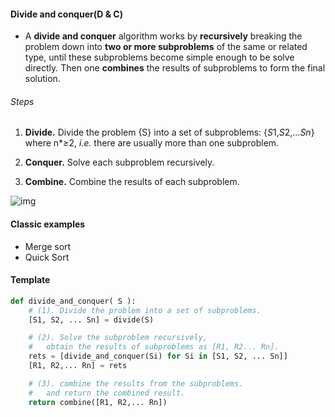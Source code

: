 #### Divide and conquer(D & C)

* A **divide and conquer** algorithm works by **recursively** breaking the problem down into **two or more subproblems** of the same or related type, until these subproblems become simple enough to be solve directly. Then one **combines** the results of subproblems to form the final solution.

###### Steps

1. **Divide.** Divide the problem {S} into a set of subproblems: {*S*1,*S*2,...*Sn*} where n*≥2, *i.e.* there are usually more than one subproblem.

2. **Conquer.** Solve each subproblem recursively. 

3. **Combine.** Combine the results of each subproblem.

![img](https://assets.leetcode.com/uploads/2019/04/24/d_c.png)

#### Classic examples

* Merge sort
* Quick Sort



#### Template

```python
def divide_and_conquer( S ):
    # (1). Divide the problem into a set of subproblems.
    [S1, S2, ... Sn] = divide(S)

    # (2). Solve the subproblem recursively,
    #   obtain the results of subproblems as [R1, R2... Rn].
    rets = [divide_and_conquer(Si) for Si in [S1, S2, ... Sn]]
    [R1, R2,... Rn] = rets

    # (3). combine the results from the subproblems.
    #   and return the combined result.
    return combine([R1, R2,... Rn])
```

